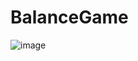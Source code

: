 # BalanceGame
![image](https://github.com/gyudong0908/BalanceGame/assets/121427661/caa0bbad-a8d2-4d70-b46a-d6d70b056679)
